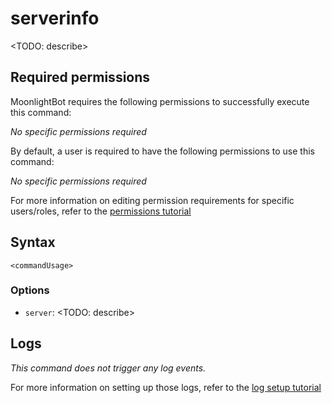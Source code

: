 # serverinfo

<TODO: describe>

## Required permissions

MoonlightBot requires the following permissions to successfully execute this command:

*No specific permissions required*

By default, a user is required to have the following permissions to use this command:

*No specific permissions required*

For more information on editing permission requirements for specific users/roles, refer to the [permissions tutorial](<linkToPermissionsTutorial>)

## Syntax

```text
<commandUsage>
```

### Options

* `server`: <TODO: describe>

## Logs

*This command does not trigger any log events.*

For more information on setting up those logs, refer to the [log setup tutorial](<linkToLogTutorial>)